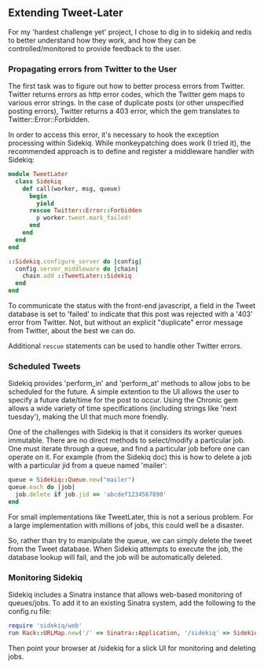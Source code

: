## Extending Tweet-Later

For my 'hardest challenge yet' project, I chose to dig in to sidekiq and redis to better understand
how they work, and how they can be controlled/monitored to provide feedback to the user.

### Propagating errors from Twitter to the User

The first task was to figure out how to better process errors from Twitter.  Twitter returns errors
as http error codes, which the Twitter gem maps to various error strings.  In the case of duplicate
posts (or other unspecified posting errors), Twitter returns a 403 error, which the gem translates to
Twitter::Error::Forbidden.

In order to access this error, it's necessary to hook the exception processing within Sidekiq.  While monkeypatching does work (I tried it), the recommended approach is to define and register a middleware
handler with Sidekiq:

```ruby
module TweetLater
  class Sidekiq
    def call(worker, msg, queue)
      begin
        yield
      rescue Twitter::Error::Forbidden
        p worker.tweet.mark_failed!
      end
    end
  end
end

::Sidekiq.configure_server do |config|
  config.server_middleware do |chain|
    chain.add ::TweetLater::Sidekiq
  end
end
```

To communicate the status with the front-end javascript, a field in the Tweet database is set to 'failed'
to indicate that this post was rejected with a '403' error from Twitter.  Not, but without an explicit
"duplicate" error message from Twitter, about the best we can do.

Additional `rescue` statements can be used to handle other Twitter errors.

### Scheduled Tweets

Sidekiq provides 'perform_in' and 'perform_at' methods to allow jobs to be scheduled for the future.  A 
simple extention to the UI allows the user to specify a future date/time for the post to occur.  Using
the Chronic gem allows a wide variety of time specifications (including strings like 'next tuesday'), making the UI
that much more friendly.

One of the challenges with Sidekiq is that it considers its worker queues immutable.  There are no
direct methods to select/modify a particular job.  One must iterate through a queue, and 
find a particular job before one can operate on it.  For example (from the Sidekiq doc) this
is how to delete a job with a particular jid from a queue named 'mailer':

```ruby
queue = Sidekiq::Queue.new("mailer")
queue.each do |job|
  job.delete if job.jid == 'abcdef1234567890'
end
```
For small implementations like TweetLater, this is not a serious problem.  For a large implementation 
with millions of jobs, this could well be a disaster.

So, rather than try to manipulate the queue, we can simply delete the tweet from the Tweet database.
When Sidekiq attempts to execute the job, the database lookup will fail, and the job will be
automatically deleted.

### Monitoring Sidekiq

Sidekiq includes a Sinatra instance that allows web-based monitoring of queues/jobs.  To add it to an existing
Sinatra system, add the following to the config.ru file:

```ruby
require 'sidekiq/web'
run Rack::URLMap.new('/' => Sinatra::Application, '/sidekiq' => Sidekiq::Web)
```

Then point your browser at <hostname>/sidekiq for a slick UI for monitoring and deleting jobs.



